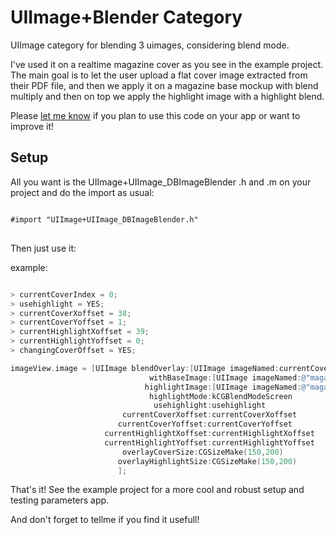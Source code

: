 # UIImage+Blender Category

UIImage category for blending 3 uimages, considering blend mode. 

I've used it on a realtime magazine cover as you see in the example project. The main goal is to let the user upload a flat cover image extracted from their PDF file, and then we apply it on a magazine base mockup with blend multiply and then on top we apply the highlight image with a highlight blend.

Please [let me know](http://bonates.com) if you plan to use this code on your app or want to improve it!

## Setup

All you want is the UIImage+UIImage_DBImageBlender .h and .m on your project and do the import as usual:
<pre lang="objective-c">
<code>
#import "UIImage+UIImage_DBImageBlender.h"
</code>
</pre>
Then just use it:

example:

```objective-c

> currentCoverIndex = 0;
> usehighlight = YES;
> currentCoverXoffset = 38;
> currentCoverYoffset = 1;
> currentHighlightXoffset = 39;
> currentHighlightYoffset = 0;
> changingCoverOffset = YES;

imageView.image = [UIImage blendOverlay:[UIImage imageNamed:currentCoverIamgeName]
                               withBaseImage:[UIImage imageNamed:@"magazine_mockup_base"]
                              highlightImage:[UIImage imageNamed:@"magazine_mockup_reflexo"]
                               highlightMode:kCGBlendModeScreen
                                usehighlight:usehighlight
                         currentCoverXoffset:currentCoverXoffset
                        currentCoverYoffset:currentCoverYoffset
                     currentHighlightXoffset:currentHighlightXoffset
                     currentHighlightYoffset:currentHighlightYoffset
                         overlayCoverSize:CGSizeMake(150,200)
                        overlayHighlightSize:CGSizeMake(150,200)
                        ];
```
That's it! See the example project for a more cool and robust setup and testing parameters app.

And don't forget to tellme if you find it usefull! 